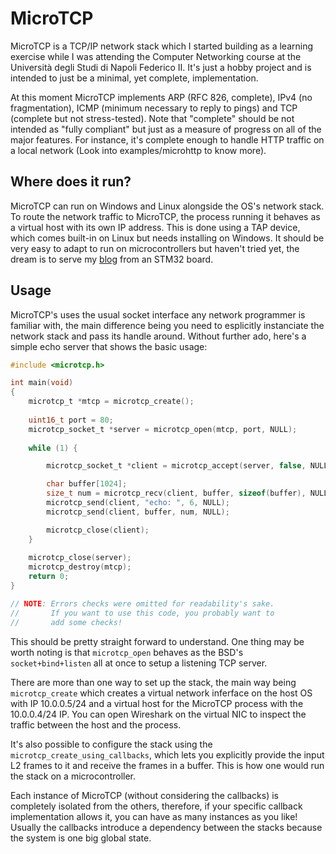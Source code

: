 # MicroTCP
MicroTCP is a TCP/IP network stack which I started building as a learning exercise while I was attending the Computer Networking course at the Università degli Studi di Napoli Federico II. It's just a hobby project and is intended to just be a minimal, yet complete, implementation.

At this moment MicroTCP implements ARP (RFC 826, complete), IPv4 (no fragmentation), ICMP (minimum necessary to reply to pings) and TCP (complete but not stress-tested). Note that "complete" should be not intended as "fully compliant" but just as a measure of progress on all of the major features. For instance, it's complete enough to handle HTTP traffic on a local network (Look into examples/microhttp to know more).

## Where does it run?
MicroTCP can run on Windows and Linux alongside the OS's network stack. To route the network traffic to MicroTCP, the process running it behaves as a virtual host with its own IP address. This is done using a TAP device, which comes built-in on Linux but needs installing on Windows. It should be very easy to adapt to run on microcontrollers but haven't tried yet, the dream is to serve my [blog](https://cozis.github.io/) from an STM32 board.

## Usage
MicroTCP's uses the usual socket interface any network programmer is familiar with, the main difference being you need to esplicitly instanciate the network stack and pass its handle around. Without further ado, here's a simple echo server that shows the basic usage:

```c
#include <microtcp.h>

int main(void)
{
    microtcp_t *mtcp = microtcp_create();
    
    uint16_t port = 80;
    microtcp_socket_t *server = microtcp_open(mtcp, port, NULL);
    
    while (1) {

        microtcp_socket_t *client = microtcp_accept(server, false, NULL);

        char buffer[1024];
        size_t num = microtcp_recv(client, buffer, sizeof(buffer), NULL);
        microtcp_send(client, "echo: ", 6, NULL);
        microtcp_send(client, buffer, num, NULL);

        microtcp_close(client);
    }
    
    microtcp_close(server);
    microtcp_destroy(mtcp);
    return 0;
}

// NOTE: Errors checks were omitted for readability's sake.
//       If you want to use this code, you probably want to
//       add some checks!
```
This should be pretty straight forward to understand. One thing may be worth noting is that `microtcp_open` behaves as the BSD's `socket+bind+listen` all at once to setup a listening TCP server. 

There are more than one way to set up the stack, the main way being `microtcp_create` which creates a virtual network inferface on the host OS with IP 10.0.0.5/24 and a virtual host for the MicroTCP process with the 10.0.0.4/24 IP. You can open Wireshark on the virtual NIC to inspect the traffic between the host and the process.

It's also possible to configure the stack using the `microtcp_create_using_callbacks`, which lets you explicitly provide the input L2 frames to it and receive the frames in a buffer. This is how one would run the stack on a microcontroller.

Each instance of MicroTCP (without considering the callbacks) is completely isolated from the others, therefore, if your specific callback implementation allows it, you can have as many instances as you like! Usually the callbacks introduce a dependency between the stacks because the system is one big global state.
